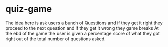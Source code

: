 # quiz-game
The idea here is ask users a bunch of Questiions and if they get it right they proceed to the next question and if they get it wrong they game breaks
At the ebd of the game the user is given a percentage score of what they got right out of the total number of questions asked.